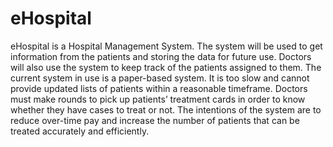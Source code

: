 # eHospital
eHospital is a Hospital Management System. The system will be used to get information from the patients and storing the data for future use. Doctors will also use the system to keep track of the patients assigned to them. The current system in use is a paper-based system. It is too slow and cannot provide updated lists of patients within a reasonable timeframe. Doctors must make rounds to pick up patients’ treatment cards in order to know whether they have cases to treat or not. The intentions of the system are to reduce over-time pay and increase the number of patients that can be treated accurately and efficiently.
